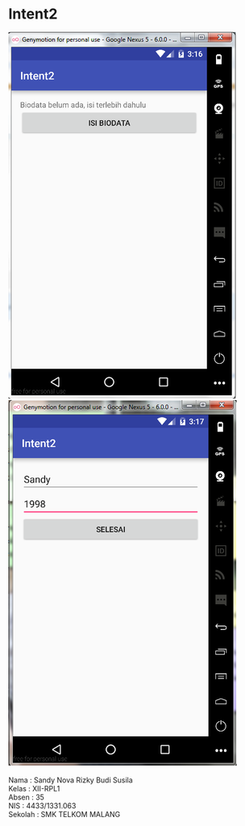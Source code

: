 # Intent2
![Intent 2](https://github.com/SandyRizky/Intent2/blob/master/Intent2-1.PNG)<br>
![Intent 2](https://github.com/SandyRizky/Intent2/blob/master/Intent2-2.PNG)<br>
<br>
Nama : Sandy Nova Rizky Budi Susila<br>
Kelas : XII-RPL1<br>
Absen : 35<br>
NIS : 4433/1331.063<br>
Sekolah : SMK TELKOM MALANG<br>
